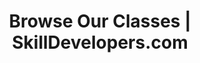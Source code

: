 ---
title: "Browse Our Classes | SkillDevelopers.com"
layout: "browse-sections"
description: ""
Page_Class: "browse-sections"
tags: "White german shepard, doberman, pug"
ref: "/browse-sections/"
url: "/browse-sections/"
---